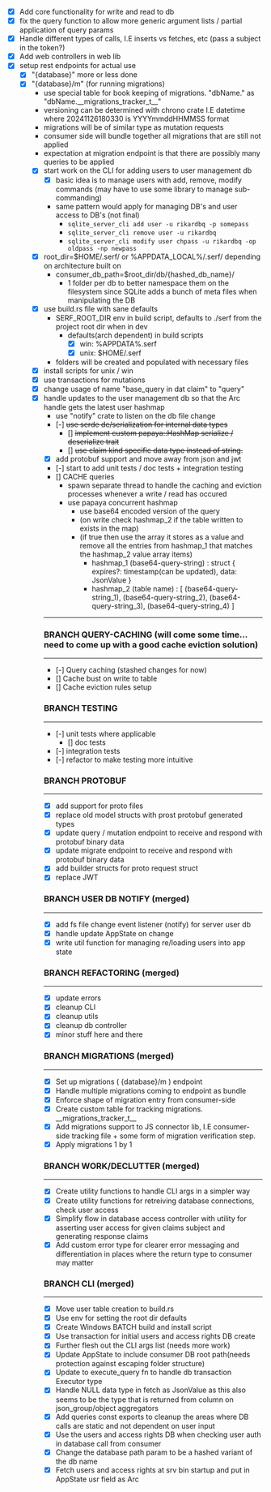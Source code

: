 - [x] Add core functionality for write and read to db
- [x] fix the query function to allow more generic argument lists / partial application of query params
- [x] Handle different types of calls, I.E inserts vs fetches, etc (pass a subject in the token?)
- [x] Add web controllers in web lib
- [x] setup rest endpoints for actual use
    - [x] "{database}" more or less done
    - [x] "{database}/m" (for running migrations)
        - use special table for book keeping of migrations. "dbName.<table>" as "dbName.\_\_migrations_tracker_t\_\_"
        - versioning can be determined with chrono crate I.E datetime where 20241126180330 is YYYYmmddHHMMSS format
        - migrations will be of similar type as mutation requests
        - consumer side will bundle together all migrations that are still not applied
        - expectation at migration endpoint is that there are possibly many queries to be applied
- [x] start work on the CLI for adding users to user management db
    - [x] basic idea is to manage users with add, remove, modify commands (may have to use some library to manage sub-commanding)
    - same pattern would apply for managing DB's and user access to DB's (not final)
        - ```sqlite_server_cli add user -u rikardbq -p somepass```
        - ```sqlite_server_cli remove user -u rikardbq```
        - ```sqlite_server_cli modify user chpass -u rikardbq -op oldpass -np newpass```
- [x] root_dir=$HOME/.serf/ or %APPDATA_LOCAL%/.serf/ depending on architecture built on
    - consumer_db_path=$root_dir/db/{hashed_db_name}/
        - 1 folder per db to better namespace them on the filesystem since SQLite adds a bunch of meta files when manipulating the DB
- [x] use build.rs file with sane defaults
    - SERF_ROOT_DIR env in build script, defaults to ./serf from the project root dir when in dev
        - defaults(arch dependent) in build scripts
            - [x] win: %APPDATA%\.serf
            - [x] unix: $HOME/.serf
    - folders will be created and populated with necessary files
- [x] install scripts for unix / win
- [x] use transactions for mutations
- [x] change usage of name "base_query in dat claim" to "query"
- [x] handle updates to the user management db so that the Arc handle gets the latest user hashmap
    - use "notify" crate to listen on the db file change
- [-] ~~use serde de/serialization for internal data types~~
    - [] ~~implement custom papaya::HashMap serialize / deserialize trait~~
    - [] ~~use claim kind specific data type instead of string.~~
- [x] add protobuf support and move away from json and jwt
- [-] start to add unit tests / doc tests + integration testing
- [] CACHE queries
    - spawn separate thread to handle the caching and eviction processes whenever a write / read has occured
    - use papaya concurrent hashmap
        - use base64 encoded version of the query
        - (on write check hashmap_2 if the table written to exists in the map)
        - (if true then use the array it stores as a value and remove all the entries from hashmap_1 that matches the hashmap_2 value array items)
            - hashmap_1
                (base64-query-string) : struct { 
                    expires?: timestamp(can be updated),
                    data: JsonValue 
                }
            - hashmap_2
                (table name) : [
                    (base64-query-string_1),
                    (base64-query-string_2),
                    (base64-query-string_3),
                    (base64-query-string_4)
                ]
---


### BRANCH QUERY-CACHING (will come some time... need to come up with a good cache eviction solution)
---
- [-] Query caching (stashed changes for now)
- [] Cache bust on write to table
- [] Cache eviction rules setup

### BRANCH TESTING
---
- [-] unit tests where applicable
    - [] doc tests
- [-] integration tests
- [-] refactor to make testing more intuitive

### BRANCH PROTOBUF
---
- [x] add support for proto files
- [x] replace old model structs with prost protobuf generated types
- [x] update query / mutation endpoint to receive and respond with protobuf binary data
- [x] update migrate endpoint to receive and respond with protobuf binary data
- [x] add builder structs for proto request struct
- [x] replace JWT

### BRANCH USER DB NOTIFY (merged)
---
- [x] add fs file change event listener (notify) for server user db
- [x] handle update AppState on change
- [x] write util function for managing re/loading users into app state

### BRANCH REFACTORING (merged)
---
- [x] update errors
- [x] cleanup CLI
- [x] cleanup utils 
- [x] cleanup db controller
- [x] minor stuff here and there

### BRANCH MIGRATIONS (merged)
---
- [x] Set up migrations (  {database}/m  ) endpoint
- [x] Handle multiple migrations coming to endpoint as bundle
- [x] Enforce shape of migration entry from consumer-side
- [x] Create custom table for tracking migrations. \_\_migrations_tracker_t\_\_
- [x] Add migrations support to JS connector lib, I.E consumer-side tracking file + some form of migration verification step.
- [x] Apply migrations 1 by 1

### BRANCH WORK/DECLUTTER (merged)
---
- [x] Create utility functions to handle CLI args in a simpler way
- [x] Create utility functions for retreiving database connections, check user access
- [x] Simplify flow in database access controller with utility for asserting user access for given claims subject and generating response claims
- [x] Add custom error type for clearer error messaging and differentiation in places where the return type to consumer may matter

### BRANCH CLI (merged)
---
- [x] Move user table creation to build.rs
- [x] Use env for setting the root dir defaults
- [x] Create Windows BATCH build and install script
- [x] Use transaction for initial users and access rights DB create
- [x] Further flesh out the CLI args list (needs more work)
- [x] Update AppState to include consumer DB root path(needs protection against escaping folder structure)
- [x] Update to execute_query fn to handle db transaction Executor type
- [x] Handle NULL data type in fetch as JsonValue as this also seems to be the type that is returned from column on json_group/object aggregators
- [x] Add queries const exports to cleanup the areas where DB calls are static and not dependent on user input
- [x] Use the users and access rights DB when checking user auth in database call from consumer
- [x] Change the database path param to be a hashed variant of the db name
- [x] Fetch users and access rights at srv bin startup and put in AppState usr field as Arc
